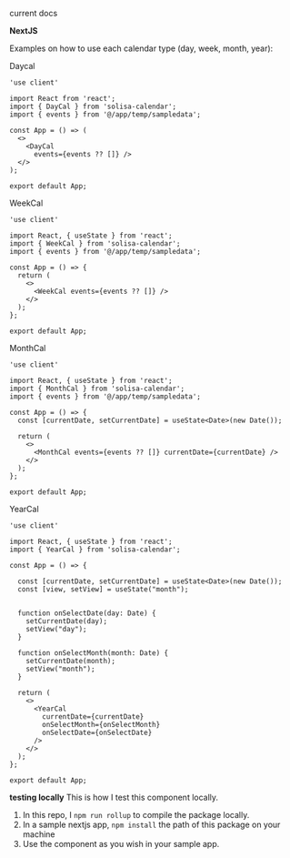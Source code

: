 current docs


**NextJS**

Examples on how to use each calendar type (day, week, month, year):

Daycal

```
'use client'

import React from 'react';
import { DayCal } from 'solisa-calendar';
import { events } from '@/app/temp/sampledata';

const App = () => (
  <>
    <DayCal
      events={events ?? []} />
  </>
);

export default App;

```

WeekCal

```
'use client'

import React, { useState } from 'react';
import { WeekCal } from 'solisa-calendar';
import { events } from '@/app/temp/sampledata';

const App = () => {
  return (
    <>
      <WeekCal events={events ?? []} />
    </>
  );
};

export default App;

```

MonthCal

```
'use client'

import React, { useState } from 'react';
import { MonthCal } from 'solisa-calendar';
import { events } from '@/app/temp/sampledata';

const App = () => {
  const [currentDate, setCurrentDate] = useState<Date>(new Date());

  return (
    <>
      <MonthCal events={events ?? []} currentDate={currentDate} />
    </>
  );
};

export default App;

```

YearCal

```
'use client'

import React, { useState } from 'react';
import { YearCal } from 'solisa-calendar';

const App = () => {

  const [currentDate, setCurrentDate] = useState<Date>(new Date());
  const [view, setView] = useState("month");


  function onSelectDate(day: Date) {
    setCurrentDate(day);
    setView("day");
  }

  function onSelectMonth(month: Date) {
    setCurrentDate(month);
    setView("month");
  }

  return (
    <>
      <YearCal
        currentDate={currentDate}
        onSelectMonth={onSelectMonth}
        onSelectDate={onSelectDate}
      />
    </>
  );
};

export default App;
```




**testing locally**
This is how I test this component locally.


1. In this repo, I ``npm run rollup`` to compile the package locally.
2. In a sample nextjs app, ``npm install`` the path of this package on your machine
3. Use the component as you wish in your sample app.
